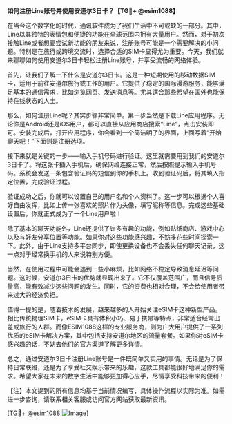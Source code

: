 **如何注册Line账号并使用安道尔3日卡？【TG💪+ @esim1088】**

在当今这个数字化的时代，通讯软件成为了我们生活中不可或缺的一部分。其中，Line以其独特的表情包和便捷的功能在全球范围内拥有大量用户。然而，对于初次接触Line或者想要尝试新功能的朋友来说，注册账号可能是一个需要解决的小问题。特别是在旅行或跨境交流时，选择合适的SIM卡显得尤为重要。今天，我们就来聊聊如何使用安道尔3日卡轻松注册Line账号，并享受流畅的网络体验。

首先，让我们了解一下什么是安道尔3日卡。这是一种短期使用的移动数据SIM卡，适用于前往安道尔旅行或工作的用户。它提供了稳定的国际漫游服务，能够满足基本的通信需求，比如浏览网页、发送消息等。尤其适合那些希望在国外也能保持在线状态的人士。

那么，如何注册Line呢？其实步骤非常简单。第一步当然是下载Line应用程序。无论你是Android还是iOS用户，都可以直接从应用商店搜索“Line”，点击安装即可。安装完成后，打开应用程序，你会看到一个简洁明了的界面，上面写着“开始聊天吧！”下面则是注册选项。

接下来就是关键的一步——输入手机号码进行验证。这里就需要用到我们的安道尔3日卡了。将这张卡插入手机后，确保网络连接正常，然后按照提示输入手机号码。系统会发送一条包含验证码的短信到你的手机上。收到验证码后，将其填入指定位置，完成验证过程。

验证成功之后，你就可以设置自己的用户名和个人资料了。这一步可以根据个人喜好自由发挥，比如上传一张喜欢的照片作为头像，填写昵称等信息。完成这些基础设置后，你就正式成为了一个Line用户啦！

除了基本的聊天功能外，Line还提供了许多有趣的功能，例如贴纸商店、游戏中心以及与好友分享位置等功能。如果你对这些功能感兴趣，不妨多花些时间探索一下。此外，由于Line支持多平台同步，即使更换设备也不会丢失任何聊天记录，这一点对于经常换手机的人来说特别方便。

当然，在使用过程中可能会遇到一些小麻烦，比如网络不稳定导致消息延迟等问题。这时候，安道尔3日卡的优势就显现出来了。它不仅覆盖范围广，而且信号质量高，能有效减少这些问题的发生。同时，它的资费也相对合理，不会给使用者带来过大的经济负担。

值得一提的是，随着技术的发展，越来越多的人开始关注eSIM卡这种新型产品。相比传统物理SIM卡，eSIM卡具有体积小巧、易于携带等特点，非常适合经常出差或旅行的人群。而像ESIM1088这样的专业服务商，则为广大用户提供了一系列优质的eSIM卡解决方案，其中包括支持安道尔地区的流量套餐。如果你对eSIM卡感兴趣的话，不妨去他们的官方渠道了解更多详情。

总之，通过安道尔3日卡注册Line账号是一件既简单又实用的事情。无论是为了保持日常联络，还是为了享受社交娱乐带来的乐趣，这款工具都能很好地满足你的需求。希望大家在未来的数字生活中能够更加得心应手，尽情享受科技带来的便利！

【注】本文提到的所有信息均基于当前情况编写，具体操作流程以实际为准。如需进一步咨询，请联系相关客服或访问官方网站获取最新资讯。

[[TG💪+ @esim1088](https://t.me/s/esim1088) ![Image](https://i.postimg.cc/4NQfJmqS/Snipaste-2025-05-13-00-14-12.png)]